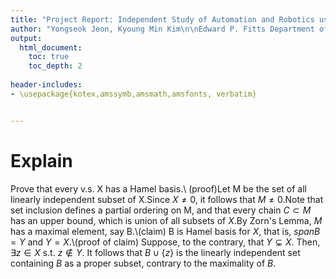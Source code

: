 ```yaml
---
title: "Project Report: Independent Study of Automation and Robotics using UR Robot (ISE-837)"
author: "Yongseok Jeon, Kyoung Min Kim\n\nEdward P. Fitts Department of Industrial and Systems Engineering\n\nSupervisor: Dr. Yuanshin Lee, Dr. Ola Harryson, Dr. Jingyan Dong, Dr. Rohan Shirwaiker"
output:
  html_document:
    toc: true
    toc_depth: 2
    
header-includes:
- \usepackage{kotex,amssymb,amsmath,amsfonts, verbatim}


---
```

# Explain
Prove that every v.s. X has a Hamel basis.\\
 (proof)Let M be the set of all linearly independent subset of X.Since $X \neq 0$, it follows that $M \neq 0$.Note that set inclusion defines a partial ordering on M, and that every chain $C \subset M$ has an upper bound, which is union of all subsets of $X$.By Zorn's Lemma, $M$ has a maximal element, say B.\\(claim) B is Hamel basis for $X$, that is, $span B=Y$ and $Y=X$.\\(proof of claim) Suppose, to the contrary, that $Y \subsetneq X$. Then, $\exists z \in X$ s.t. $z \notin Y$. It follows that $B \cup \{z\}$ is the linearly independent set containing $B$ as a proper subset, contrary to the maximality of $B$.
